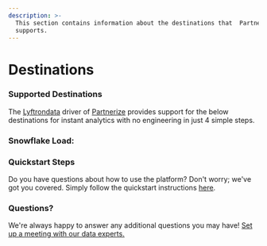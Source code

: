 ```yaml
---
description: >-
  This section contains information about the destinations that  Partnerize
  supports.
---
```


# Destinations

### Supported Destinations

The [Lyftrondata](https://www.lyftrondata.com/) driver of [Partnerize](../-partnerize/None/) provides support for the below destinations for instant analytics with no engineering in just 4 simple steps.

### Snowflake Load:

### Quickstart Steps

Do you have questions about how to use the platform? Don't worry; we've got you covered. Simply follow the quickstart instructions [here](./).

### Questions? <a href="#questions" id="questions"></a>

We're always happy to answer any additional questions you may have! [Set up a meeting with our data experts.](https://www.lyftrondata.com/book-a-meeting/)
